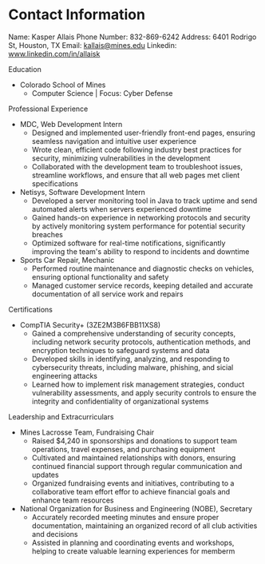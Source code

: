 # Contact Information
Name: Kasper Allais
Phone Number: 832-869-6242
Address: 6401 Rodrigo St, Houston, TX
Email: kallais@mines.edu
Linkedin: www.linkedin.com/in/allaisk

Education
- Colorado School of Mines
    - Computer Science | Focus: Cyber Defense

Professional Experience
- MDC, Web Development Intern
    - Designed and implemented user-friendly front-end pages, ensuring seamless navigation and intuitive user experience
    - Wrote clean, efficient code following industry best practices for security, minimizing vulnerabilities in the development
    - Collaborated with the development team to troubleshoot issues, streamline workflows, and ensure that all web pages met client specifications
- Netisys, Software Development Intern
    - Developed a server monitoring tool in Java to track uptime and send automated alerts when servers experienced downtime
    - Gained hands-on experience in networking protocols and security by actively monitoring system performance for potential security breaches
    - Optimized software for real-time notifications, significantly improving the team's ability to respond to incidents and downtime
- Sports Car Repair, Mechanic
    - Performed routine maintenance and diagnostic checks on vehicles, ensuring optional functionality and safety
    - Managed customer service records, keeping detailed and accurate documentation of all service work and repairs

Certifications
- CompTIA Security+ (3ZE2M3B6FBB11XS8)
    - Gained a comprehensive understanding of security concepts, including network security protocols, authentication methods, and encryption techniques to safeguard systems and data
    - Developed skills in identifying, analyzing, and responding to cybersecurity threats, including malware, phishing, and sicial engineering attacks
    - Learned how to implement risk management strategies, conduct vulnerability assessments, and apply security controls to ensure the integrity and confidentiality of organizational systems

Leadership and Extracurriculars
- Mines Lacrosse Team, Fundraising Chair
    - Raised $4,240 in sponsorships and donations to support team operations, travel expenses, and purchasing equipment
    - Cultivated and maintained relationships with donors, ensuring continued financial support through regular communication and updates
    - Organized fundraising events and initiatives, contributing to a collaborative team effort effor to achieve financial goals and enhance team resources
- National Organization for Business and Engineering (NOBE), Secretary 
    - Accurately recorded meeting minutes and ensure proper documentation, maintaining an organized record of all club activities and decisions
    - Assisted in planning and coordinating events and workshops, helping to create valuable learning experiences for memberm
